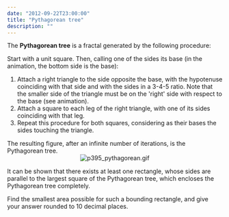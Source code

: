 ```yaml
---
date: "2012-09-22T23:00:00"
title: "Pythagorean tree"
description: ""
---
```


<p>
The <b>Pythagorean tree</b> is a fractal generated by the following procedure:
</p>
<p>
Start with a unit square. Then, calling one of the sides its base (in the animation, the bottom side is the base):
</p><ol><li> Attach a right triangle to the side opposite the base, with the hypotenuse coinciding with that side and with the sides in a 3-4-5 ratio. Note that the smaller side of the triangle must be on the 'right' side with respect to the base (see animation).</li>
<li> Attach a square to each leg of the right triangle, with one of its sides coinciding with that leg.</li>
<li> Repeat this procedure for both squares, considering as their bases the sides touching the triangle.</li>
</ol>
The resulting figure, after an infinite number of iterations, is the Pythagorean tree.


<div align="center"><img alt="p395_pythagorean.gif" src="/images/p395_pythagorean.gif"/></div>
<p>
It can be shown that there exists at least one rectangle, whose sides are parallel to the largest square of the Pythagorean tree, which encloses the Pythagorean tree completely.
</p>
<p>
Find the smallest area possible for such a bounding rectangle, and give your answer rounded to 10 decimal places.
</p>

